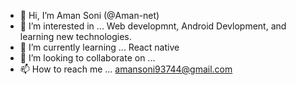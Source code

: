 - 👋 Hi, I’m Aman Soni (@Aman-net)
- 👀 I’m interested in ... Web developmnt, Android Devlopment, and learning new technologies.
- 🌱 I’m currently learning ... React native
- 💞️ I’m looking to collaborate on ...
- 📫 How to reach me ...  amansoni93744@gmail.com
 
<!---
Aman-net/Aman-net is a ✨ special ✨ repository because its `README.md` (this file) appears on your GitHub profile.
You can click the Preview link to take a look at your changes.
--->
